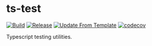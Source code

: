 # ts-test
[![Build](https://github.com/infrastructure-blocks/ts-test/actions/workflows/build.yml/badge.svg)](https://github.com/infrastructure-blocks/ts-test/actions/workflows/build.yml)
[![Release](https://github.com/infrastructure-blocks/ts-test/actions/workflows/release.yml/badge.svg)](https://github.com/infrastructure-blocks/ts-test/actions/workflows/release.yml)
[![Update From Template](https://github.com/infrastructure-blocks/ts-test/actions/workflows/update-from-template.yml/badge.svg)](https://github.com/infrastructure-blocks/ts-test/actions/workflows/update-from-template.yml)
[![codecov](https://codecov.io/gh/infrastructure-blocks/ts-test/graph/badge.svg?token=J0GX54EUZY)](https://codecov.io/gh/infrastructure-blocks/ts-test)

Typescript testing utilities.
